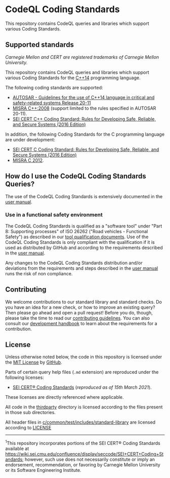 # CodeQL Coding Standards

This repository contains CodeQL queries and libraries which support various Coding Standards.

## Supported standards

_Carnegie Mellon and CERT are registered trademarks of Carnegie Mellon University._

This repository contains CodeQL queries and libraries which support various Coding Standards for the [C++14](https://www.iso.org/standard/64029.html) programming language.

The following coding standards are supported:
- [AUTOSAR - Guidelines for the use of C++14 language in critical and safety-related systems Release 20-11](https://web.archive.org/web/20220111042754/https://www.autosar.org/fileadmin/user_upload/standards/adaptive/20-11/AUTOSAR_RS_CPP14Guidelines.pdf)
- [MISRA C++:2008](https://www.misra.org.uk) (support limited to the rules specified in AUTOSAR 20-11).
- [SEI CERT C++ Coding Standard: Rules for Developing Safe, Reliable, and Secure Systems (2016 Edition)](https://resources.sei.cmu.edu/library/asset-view.cfm?assetID=494932)

In addition, the following Coding Standards for the C programming language are under development:

- [SEI CERT C Coding Standard: Rules for Developing Safe, Reliable, and Secure Systems (2016 Edition)](https://resources.sei.cmu.edu/downloads/secure-coding/assets/sei-cert-c-coding-standard-2016-v01.pdf)
- [MISRA C 2012](https://www.misra.org.uk/product/misra-c2012-third-edition-first-revision/).

## How do I use the CodeQL Coding Standards Queries?

The use of the CodeQL Coding Standards is extensively documented in the [user manual](docs/user_manual.md).

### Use in a functional safety environment

The CodeQL Coding Standards is qualified as a "software tool" under "Part 8: Supporting processes" of ISO 26262 ("Road vehicles - Functional Safety") as described in our [tool qualification documents](docs/iso_26262_tool_qualification.md).
Use of the CodeQL Coding Standards is only compliant with the qualification if it is used as distributed by GitHub and according to the requirements described in the [user manual](docs/user_manual.md).

Any changes to the CodeQL Coding Standards distribution and/or deviations from the requirements and steps described in the [user manual](docs/user_manual.md) runs the risk of non compliance.


## Contributing

We welcome contributions to our standard library and standard checks. Do you have an idea for a new check, or how to improve an existing query? Then please go ahead and open a pull request! Before you do, though, please take the time to read our [contributing guidelines](CONTRIBUTING.md). You can also consult our [development handbook](docs/development_handbook.md) to learn about the requirements for a contribution.

## License

Unless otherwise noted below, the code in this repository is licensed under the [MIT License](LICENSE.md) by [GitHub](https://github.com).

Parts of certain query help files (`.md` extension) are reproduced under the following licenses:
 - [SEI CERT® Coding Standards](thirdparty/cert/LICENSE) (_reproduced as of 15th March 2021_).

These licenses are directly referenced where applicable.

All code in the [thirdparty](./thirdparty) directory is licensed according to the files present in those sub directories.

All header files in [c/common/test/includes/standard-library](./c/common/test/includes/standard-library) are licensed according to [LICENSE](c/common/test/includes/standard-library/LICENSE)

---

<sup>1</sup>This repository incorporates portions of the SEI CERT® Coding Standards available at https://wiki.sei.cmu.edu/confluence/display/seccode/SEI+CERT+Coding+Standards; however, such use does not necessarily constitute or imply an endorsement, recommendation, or favoring by Carnegie Mellon University or its Software Engineering Institute.
